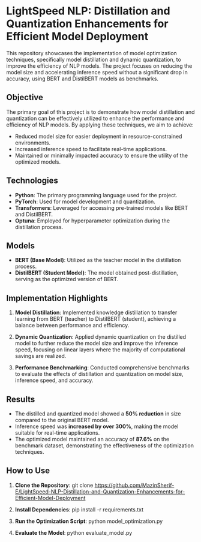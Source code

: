 # LightSpeed NLP: Distillation and Quantization Enhancements for Efficient Model Deployment

This repository showcases the implementation of model optimization techniques, specifically model distillation and dynamic quantization, to improve the efficiency of NLP models. The project focuses on reducing the model size and accelerating inference speed without a significant drop in accuracy, using BERT and DistilBERT models as benchmarks.

## Objective

The primary goal of this project is to demonstrate how model distillation and quantization can be effectively utilized to enhance the performance and efficiency of NLP models. By applying these techniques, we aim to achieve:

- Reduced model size for easier deployment in resource-constrained environments.
- Increased inference speed to facilitate real-time applications.
- Maintained or minimally impacted accuracy to ensure the utility of the optimized models.

## Technologies

- **Python**: The primary programming language used for the project.
- **PyTorch**: Used for model development and quantization.
- **Transformers**: Leveraged for accessing pre-trained models like BERT and DistilBERT.
- **Optuna**: Employed for hyperparameter optimization during the distillation process.

## Models

- **BERT (Base Model)**: Utilized as the teacher model in the distillation process.
- **DistilBERT (Student Model)**: The model obtained post-distillation, serving as the optimized version of BERT.

## Implementation Highlights

1. **Model Distillation**: Implemented knowledge distillation to transfer learning from BERT (teacher) to DistilBERT (student), achieving a balance between performance and efficiency.

2. **Dynamic Quantization**: Applied dynamic quantization on the distilled model to further reduce the model size and improve the inference speed, focusing on linear layers where the majority of computational savings are realized.

3. **Performance Benchmarking**: Conducted comprehensive benchmarks to evaluate the effects of distillation and quantization on model size, inference speed, and accuracy.

## Results

- The distilled and quantized model showed a **50% reduction** in size compared to the original BERT model.
- Inference speed was **increased by over 300%**, making the model suitable for real-time applications.
- The optimized model maintained an accuracy of **87.6%** on the benchmark dataset, demonstrating the effectiveness of the optimization techniques.

## How to Use

1. **Clone the Repository**:
git clone https://github.com/MazinSherif-E/LightSpeed-NLP-Distillation-and-Quantization-Enhancements-for-Efficient-Model-Deployment

2. **Install Dependencies**:
pip install -r requirements.txt


3. **Run the Optimization Script**:
python model_optimization.py


4. **Evaluate the Model**:
python evaluate_model.py
